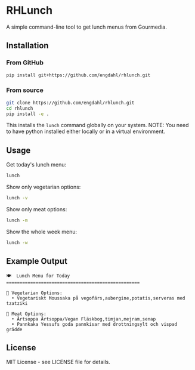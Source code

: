 # RHLunch

A simple command-line tool to get lunch menus from Gourmedia.

## Installation

### From GitHub

```bash
pip install git+https://github.com/engdahl/rhlunch.git
```

### From source

```bash
git clone https://github.com/engdahl/rhlunch.git
cd rhlunch
pip install -e .
```

This installs the `lunch` command globally on your system.
NOTE: You need to have python installed either locally or in a virtual environment.

## Usage

Get today's lunch menu:

```bash
lunch
```

Show only vegetarian options:

```bash
lunch -v
```

Show only meat options:

```bash
lunch -m
```

Show the whole week menu:

```bash
lunch -w
```

## Example Output

```
🍽️  Lunch Menu for Today
==================================================

🥬 Vegetarian Options:
  • Vegetariskt Moussaka på vegofärs,aubergine,potatis,serveras med tzatziki

🥩 Meat Options:
  • Ärtsoppa Ärtsoppa/Vegan Fläskbog,timjan,mejram,senap
  • Pannkaka Yessufs goda pannkisar med drottningsylt och vispad grädde
```

## License

MIT License - see LICENSE file for details.

